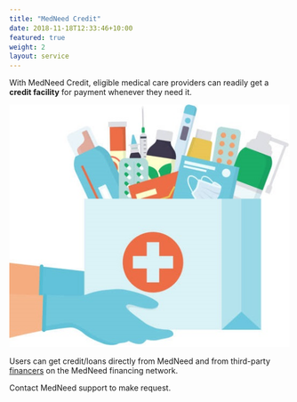 ```yaml
---
title: "MedNeed Credit"
date: 2018-11-18T12:33:46+10:00
featured: true
weight: 2
layout: service
---
```


With MedNeed Credit, eligible medical care providers can readily get a **credit facility** for payment whenever they need it.

![Some medicines](/images/illustrations/hand-drugs.jpg)

Users can get credit/loans directly from MedNeed and from third-party <a href="/services/financers">financers</a> on the MedNeed financing network.

Contact MedNeed support to make request.

